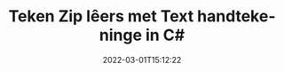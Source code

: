 ---
############################# Static ############################
layout: "auto-gen-signature"
date: 2022-03-01T15:12:22
draft: false
operation: Sign
signaturetype: Text
fileformat: Zip
productName: .NET
lang: af
productCode: net
otherformats: pdf doc docx docm dot dotm dotx odt ott rtf xls xlsx xlsm xlsb csv ods ots xltx xltm ppt pptx pps ppsx odp otp potx potm pptm ppsm png jpg bmp gif tiff svg webp wmf
breadcrumb: Put Text signature on Zip for C#

############################# Head ############################
head_title: "Skep teks elektroniese handtekeninge na Zip lêer met C#"
head_description: "Plaas Text eSignature op Zip lêer vir .NET deur 'n paar reëls kode te gebruik. Gebruik die GroupDocs Document Signature API om dosyne lêerformate te onderteken."

############################# Header ############################
title: "Teken Zip lêers met Text handtekeninge in C#"
description: "Hoe om Text handtekening by te voeg met 'n paar reëls van .NET kode"
bg_image: "https://cms.admin.containerize.com/templates/aspose/App_Themes/V3/images/bg/header1.png"
bg_overlay: false
button:
    enable: true

############################# SubMenu ############################
submenu:
    enable: true

    left:
        img_alt: "GroupDocs.Signature for .NET"
        image: "https://cms.admin.containerize.com/templates/groupdocs/images/product-logos/90x90-noborder/groupdocs-signature-net.png"
        product: "GroupDocs.Signature"
        platform: ".NET"



############################# About ############################
about:
    enable: true
    title: "Oor GroupDocs.Signature for .NET API"
    content: |
        [GroupDocs.Signature for .NET](https://products.groupdocs.com/signature/net/) is 'n gewilde API vir die e-ondertekening van digitale dokumente. Handtekeninge soos tekste, beelde, digitale sertifikate, strepieskodes, QR-kodes, seëls of metadata is beskikbaar. Handtekeninge kan op PDF's, MS Word-dokumente, MS Excel-werkboeke, MS PowerPoint-aanbiedings, Adobe Photoshop-lêers en verskeie beeldformate geplaas word. Kliënte kan hul dokument onderteken en e-handtekeninge wat op daardie dokumente geplaas is, bywerk, deursoek, verifieer, uitvee of voorbeskou. Boonop word baie vermoëns vir handtekeningaanpassing verskaf.
    

############################# Steps ############################
steps:
    enable: true
    title_left: "Stappe om Zip met Text in C# te onderteken"
    content_left: |
        [GroupDocs.Signature for .NET](https://products.groupdocs.com/signature/net/) bied die vermoë om Zip dokumente met Text handtekeninge vinnig en maklik te onderteken.
        
        * Skep 'n instansie van Signature-klas wat Zip-lêer verskaf wat veronderstel is om te onderteken as pad of geheuestroom
        * Instansieer SignOptions-klas en stel alle verlangde data in.
        * Roep die Signature.Sign()-metode deur die uitvoer Zip-lêer of geheuestroom deur te gee

    title_right: " Stelselvereistes"
    content_right: |
        GroupDocs.Signature for .NET word op alle groot platforms en bedryfstelsels ondersteun. Voordat u die kode hieronder uitvoer, maak asseblief seker dat u die volgende voorvereistes op u stelsel geïnstalleer het.

        * Bedryfstelsels: Microsoft Windows, Linux, MacOS
        * Ontwikkelingsomgewings: Microsoft Visual Studio, Xamarin, MonoDevelop
        * Frameworks: .NET Framework, .NET Standard, .NET Core, Mono
        * Kry die nuutste GroupDocs.Signature for .NET van [Nuget](https://www.nuget.org/packages/groupdocs.signature)
         
    code: |
        ```csharp    
                
        // Set up input Zip file
        string filePath = "input.zip";
        // Set up output file
        string outputFilePath = "output.zip";

        // Instantiate Signature for input file
        using (GroupDocs.Signature.Signature signature = new GroupDocs.Signature.Signature(filePath))
        {
                //Provide sign options
                TextSignOptions options = new TextSignOptions("John Smith")
                {
                    // set signature position
                    Left = 50,
                    Top = 200,
                };

                // sign Zip document
                SignResult result = signature.Sign(outputFilePath, options);
        }

        ```

############################# Demos ############################
demos:
    enable: true
    title: "Teken Zip dokumente met Text Regstreekse Demo"
    content: |
       Teken nou die Zip-lêer met verskeie handtekeninge deur die [GroupDocs.Signature App](https://products.groupdocs.app/signature/family) webwerf te besoek. Gratis aanlyn demo wag vir jou.          

############################# More Formats ############################
more_formats:
    enable: true
    title: "Ander ondersteunde Text handtekeninge vir C#"
    content: |
        "Jy kan ook Zip met ander handtekeningtipes onderteken. Sien asseblief die lys hieronder."
    format: 
       
       
back_to_top:
    enable: true
---